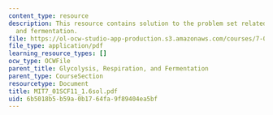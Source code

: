 ```yaml
---
content_type: resource
description: This resource contains solution to the problem set related to respiration
  and fermentation.
file: https://ol-ocw-studio-app-production.s3.amazonaws.com/courses/7-01sc-fundamentals-of-biology-fall-2011/6b5018b5b59a0b1764fa9f89404ea5bf_MIT7_01SCF11_1.6sol.pdf
file_type: application/pdf
learning_resource_types: []
ocw_type: OCWFile
parent_title: Glycolysis, Respiration, and Fermentation
parent_type: CourseSection
resourcetype: Document
title: MIT7_01SCF11_1.6sol.pdf
uid: 6b5018b5-b59a-0b17-64fa-9f89404ea5bf
---
```

